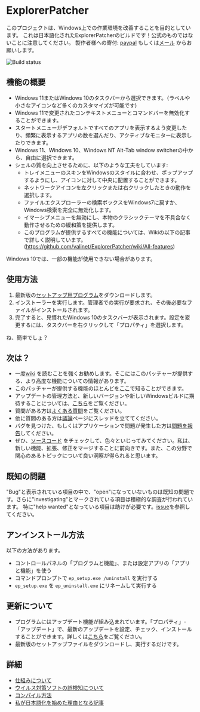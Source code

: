 # ExplorerPatcher
このプロジェクトは、Windows上での作業環境を改善することを目的としています。
これは日本語化されたExplorerPatcherのビルドです！公式のものではないことに注意してください。
製作者様への寄付: [paypal](https://www.paypal.com/donate?business=valentingabrielradu%40gmail.com&no_recurring=0&item_name=ExplorerPatcher&currency_code=EUR) もしくは[メール](valentingabrielradu@gmail.com) からお願いします。

![Build status](https://github.com/valinet/ExplorerPatcher/actions/workflows/build.yml/badge.svg)

## 機能の概要

* Windows 11またはWindows 10のタスクバーから選択できます。（ラベルや小さなアイコンなど多くのカスタマイズが可能です)
* Windows 11で変更されたコンテキストメニューとコマンドバーを無効化することができます。
* スタートメニューがデフォルトですべてのアプリを表示するよう変更したり、頻繁に表示するアプリの数を選んだり、アクティブなモニターに表示したりできます。
* Windows 11、Windows 10、Windows NT Alt-Tab window switcherの中から、自由に選択できます。
* シェルの質を向上させるために、以下のような工夫をしています:
  * トレイメニューのスキンをWindowsのスタイルに合わせ、ポップアップするようにし、アイコンに対して中央に配置することができます。
  * ネットワークアイコンを左クリックまたは右クリックしたときの動作を選択します。
  * ファイルエクスプローラーの検索ボックスをWindows7に戻すか、Windows検索を完全に無効化します。
  * イマーシブメニューを無効にし、本物のクラシックテーマを不具合なく動作させるための緩和策を提供します。
  * このプログラムが提供するすべての機能については、Wikiの以下の記事で詳しく説明しています。(https://github.com/valinet/ExplorerPatcher/wiki/All-features)

Windows 10では、一部の機能が使用できない場合があります。

## 使用方法

1. 最新版の[セットアップ用プログラム](https://github.com/valinet/ExplorerPatcher/releases/latest/download/ep_setup.exe)をダウンロードします。
2. インストーラーを実行します。管理者での実行が要求され、その後必要なファイルがインストールされます。
3. 完了すると、見慣れたWindows 10のタスクバーが表示されます。設定を変更するには、タスクバーを右クリックして「プロパティ」を選択します。

ね、簡単でしょ？

## 次は？

* 一度[wiki](https://github.com/valinet/ExplorerPatcher/wiki) を読むことを強くお勧めします。そこにはこのパッチャーが提供する、より高度な機能についての情報があります。
* このパッチャーが提供する機能のほとんどを[ここ](https://github.com/valinet/ExplorerPatcher/wiki/All-features)で知ることができます。
* アップデートの管理方法と、新しいバージョンや新しいWindowsビルドに期待することについては、[こちら](https://github.com/valinet/ExplorerPatcher/wiki/Configure-updates)をご覧ください。
* 質問がある方は[よくある質問](https://github.com/valinet/ExplorerPatcher/wiki/Frequently-asked-questions)をご覧ください。
* 他に質問のある方は[議論](https://github.com/valinet/ExplorerPatcher/discussions)ページにスレッドを立ててください。
* バグを見つけた、もしくはアプリケーションで問題が発生した方は[問題を報告](https://github.com/valinet/ExplorerPatcher/wiki/Reporting-problems)してください。
* ぜひ、[ソースコード](https://github.com/valinet/ExplorerPatcher/tree/master) をチェックして、色々といじってみてください。私は、新しい機能、拡張、修正をマージすることに前向きです。また、この分野で関心のあるトピックについて良い洞察が得られると思います。

## 既知の問題

"Bug"と表示されている項目の中で、"open"になっていないものは既知の問題です。さらに"investigating"とマークされている項目は積極的な調査が行われています。
特に"help wanted"となっている項目は助けが必要です。[issue](https://github.com/valinet/ExplorerPatcher/issues)を参照してください。

## アンインストール方法
以下の方法があります。
* コントロールパネルの「プログラムと機能」、または設定アプリの「アプリと機能」を使う
* コマンドプロンプトで `ep_setup.exe /uninstall` を実行する
* `ep_setup.exe` を `ep_uninstall.exe` にリネームして実行する

## 更新について

* プログラムにはアップデート機能が組み込まれています。「プロパティ」-「アップデート」で、最新のアップデートを設定、チェック、インストールすることができます。詳しくは[こちら](https://github.com/valinet/ExplorerPatcher/wiki/Configure-updates)をご覧ください。
* 最新版のセットアップファイルをダウンロードし、実行するだけです。

## 詳細

* [仕組みについて](https://github.com/valinet/ExplorerPatcher/wiki/How-does-it-work)
* [ウイルス対策ソフトの誤検知について](https://github.com/valinet/ExplorerPatcher/wiki/Antivirus-false-positives)
* [コンパイル方法](https://github.com/valinet/ExplorerPatcher/wiki/Compiling)
* [私が日本語化を始めた理由となる記事](https://www.naporitansushi.com/ep11-japanese/#)
